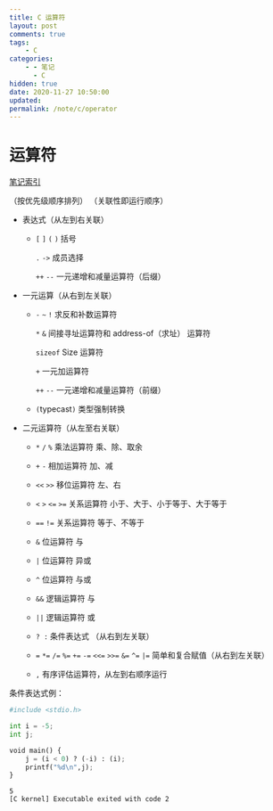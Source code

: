 ```yaml
---
title: C 运算符
layout: post
comments: true
tags:
    - C
categories:
    - - 笔记
      - C
hidden: true
date: 2020-11-27 10:50:00
updated:
permalink: /note/c/operator
---
```


# 运算符

[笔记索引](/note/c/index)

（按优先级顺序排列）
（关联性即运行顺序）

<!--more-->

-   表达式（从左到右关联）

    -   `[` `]` `(` `)` 括号

        `.` `->` 成员选择

        `++` `--` 一元递增和减量运算符（后缀）

-   一元运算（从右到左关联）

    -   `-` `~` `!` 求反和补数运算符

        `*` `&` 间接寻址运算符和 address-of（求址） 运算符

        `sizeof` Size 运算符

        `+` 一元加运算符

        `++` `--` 一元递增和减量运算符（前缀）

    -   `(`typecast`)` 类型强制转换

-   二元运算符（从左至右关联）

    -   `*` `/` `%` 乘法运算符 乘、除、取余

    -   `+` `-` 相加运算符 加、减

    -   `<<` `>>` 移位运算符 左、右

    -   `<` `>` `<=` `>=` 关系运算符 小于、大于、小于等于、大于等于

    -   `==` `!=` 关系运算符 等于、不等于

    -   `&` 位运算符 与

    -   `|` 位运算符 异或

    -   `^` 位运算符 与或

    -   `&&` 逻辑运算符 与

    -   `||` 逻辑运算符 或

    -   `? :` 条件表达式 （从右到左关联）

    -   `=` `*=` `/=` `%=` `+=` `-=` `<<=` `>>=` `&=` `^=` `|=` 简单和复合赋值（从右到左关联）

    -   `,` 有序评估运算符，从左到右顺序运行

条件表达式例：

```python
#include <stdio.h>

int i = -5;
int j;

void main() {
    j = (i < 0) ? (-i) : (i);
    printf("%d\n",j);
}
```

    5
    [C kernel] Executable exited with code 2

